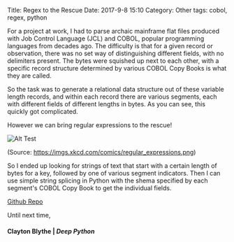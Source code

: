 Title: Regex to the Rescue
Date: 2017-9-8 15:10
Category: Other
tags: cobol, regex, python

For a project at work, I had to parse archaic mainframe flat files produced with Job Control Language (JCL) and COBOL, popular programming languages from decades ago. The difficulty is that for a given record or observation, there was no set way of distinguishing different fields, with no delimiters present. The bytes were squished up next to each other, with a specific record structure determined by various COBOL Copy Books is what they are called. 

So the task was to generate a relational data structure out of these variable length records, and within each record there are various segments, each with different fields of different lengths in bytes. As you can see, this quickly got complicated. 

However we can bring regular expressions to the rescue!

![Alt Test](https://imgs.xkcd.com/comics/regular_expressions.png) 

(Source: https://imgs.xkcd.com/comics/regular_expressions.png)

So I ended up looking for strings of text that start with a certain length of bytes for a key, followed by one of various segment indicators. Then I can use simple string splicing in Python with the shema specified by each segment's COBOL Copy Book to get the individual fields. 

[Github Repo](https://github.com/claytonblythe/cobolRegex)

Until next time,
#### Clayton Blythe | *Deep Python*
